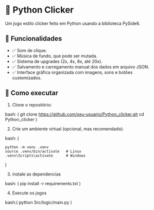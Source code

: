 # 🐍 Python Clicker

Um jogo estilo clicker feito em Python usando a biblioteca PySide6.

## 🎯 Funcionalidades

- ✅ Som de clique.
- ✅ Música de fundo, que pode ser mutada.
- ✅ Sistema de upgrades (2x, 4x, 8x, até 20x).
- ✅ Salvamento e carregamento manual dos dados em arquivo JSON.
- ✅ Interface gráfica organizada com imagens, sons e botões customizados.



## 🚀 Como executar

1. Clone o repositório:

bash: (
git clone https://github.com/seu-usuario/Python_clicker.git
cd Python_clicker
)

2. Crie um ambiente virtual (opcional, mas recomendado):

bash: (

    python -m venv .venv
    source .venv/bin/activate   # Linux
    .venv\Scripts\activate      # Windows
)

3. instale as dependencias 

bash: (
pip install -r requirements.txt
)

4. Execute os jogos
   
bash:(
python Src/logic/main.py
)
